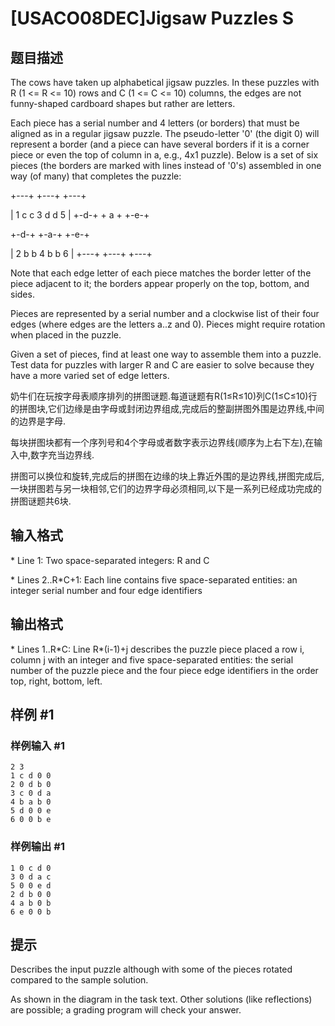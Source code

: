 # [USACO08DEC]Jigsaw Puzzles S

## 题目描述

The cows have taken up alphabetical jigsaw puzzles. In these puzzles with R (1 <= R <= 10) rows and C (1 <= C <= 10) columns, the edges are not funny-shaped cardboard shapes but rather are letters.

Each piece has a serial number and 4 letters (or borders) that must be aligned as in a regular jigsaw puzzle. The pseudo-letter '0' (the digit 0) will represent a border (and a piece can have several borders if it is a corner piece or even the top of column in a, e.g., 4x1 puzzle).  Below is a set of six pieces (the borders are marked with lines instead of '0's) assembled in one way (of many) that completes the puzzle:

+---+  +---+  +---+

| 1 c  c 3 d  d 5 | 
+-d-+  + a +  +-e-+

+-d-+  +-a-+  +-e-+

| 2 b  b 4 b  b 6 | 
+---+  +---+  +---+

Note that each edge letter of each piece matches the border letter of the piece adjacent to it; the borders appear properly on the top, bottom, and sides.

Pieces are represented by a serial number and a clockwise list of their four edges (where edges are the letters a..z and 0). Pieces might require rotation when placed in the puzzle.

Given a set of pieces, find at least one way to assemble them into a puzzle. Test data for puzzles with larger R and C are easier to solve because they have a more varied set of edge letters.

奶牛们在玩按字母表顺序排列的拼图谜题.每道谜题有R(1≤R≤10)列C(1≤C≤10)行的拼图块,它们边缘是由字母或封闭边界组成,完成后的整副拼图外围是边界线,中间的边界是字母.

每块拼图块都有一个序列号和4个字母或者数字表示边界线(顺序为上右下左),在输入中,数字充当边界线.

拼图可以换位和旋转,完成后的拼图在边缘的块上靠近外围的是边界线,拼图完成后,一块拼图若与另一块相邻,它们的边界字母必须相同,以下是一系列已经成功完成的拼图谜题共6块.


## 输入格式

\* Line 1: Two space-separated integers: R and C

\* Lines 2..R\*C+1: Each line contains five space-separated entities: an integer serial number and four edge identifiers


## 输出格式

\* Lines 1..R\*C: Line R\*(i-1)+j describes the puzzle piece placed a row i, column j with an integer and five space-separated entities: the serial number of the puzzle piece and the four piece edge identifiers in the order top, right, bottom, left.


## 样例 #1

### 样例输入 #1
```
2 3 
1 c d 0 0 
2 0 d b 0 
3 c 0 d a 
4 b a b 0 
5 d 0 0 e 
6 0 0 b e
```

### 样例输出 #1

```
1 0 c d 0 
3 0 d a c 
5 0 0 e d 
2 d b 0 0 
4 a b 0 b 
6 e 0 0 b
```

## 提示

Describes the input puzzle although with some of the pieces rotated compared to the sample solution.


As shown in the diagram in the task text. Other solutions (like reflections) are possible; a grading program will check your answer.

